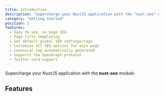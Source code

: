 ```yaml
---
title: Introduction
description: 'Supercharge your NuxtJS application with the "nuxt-seo" module. Auto generate canonical tags and easily set all of your Twitter/OpenGraph social media images.'
category: "Getting Started"
position: 1
features:
  - Easy to use, on page SEO
  - Page title templating
  - Set default global SEO settings/tags
  - Customize all SEO options for each page 
  - Canonical tag automatically generated
  - Supports the OpenGraph protocol
  - Twitter card support
---
```


Supercharge your NuxtJS application with the **nuxt-seo** module.

## Features

<list :items="features"></list>
